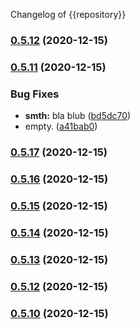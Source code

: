 Changelog of {{repository}} 


### [0.5.12](https://github.com/Cielquan/python_test-cielquan/compare/v0.5.11...v0.5.12) (2020-12-15)

### [0.5.11](https://github.com/Cielquan/python_test-cielquan/compare/v0.4.2...v0.5.11) (2020-12-15)


### Bug Fixes

* **smth:** bla blub ([bd5dc70](https://github.com/Cielquan/python_test-cielquan/commit/bd5dc70b3d2e4e78c56b596b0355ae937bfd1b4c))
* empty. ([a41bab0](https://github.com/Cielquan/python_test-cielquan/commit/a41bab08740c29047ea5068f4fc468139218d07d))

### [0.5.17](https://github.com/Cielquan/python_test-cielquan/compare/v0.5.16...v0.5.17) (2020-12-15)

### [0.5.16](https://github.com/Cielquan/python_test-cielquan/compare/v0.5.15...v0.5.16) (2020-12-15)

### [0.5.15](https://github.com/Cielquan/python_test-cielquan/compare/v0.5.14...v0.5.15) (2020-12-15)

### [0.5.14](https://github.com/Cielquan/python_test-cielquan/compare/v0.5.13...v0.5.14) (2020-12-15)

### [0.5.13](https://github.com/Cielquan/python_test-cielquan/compare/v0.5.12...v0.5.13) (2020-12-15)

### [0.5.12](https://github.com/Cielquan/python_test-cielquan/compare/v0.5.11...v0.5.12) (2020-12-15)

### [0.5.10](https://github.com/Cielquan/python_test-cielquan/compare/v0.5.11...v0.5.10) (2020-12-15)
